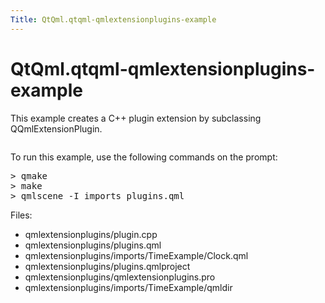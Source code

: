 ```yaml
---
Title: QtQml.qtqml-qmlextensionplugins-example
---
```


# QtQml.qtqml-qmlextensionplugins-example

<span class="subtitle"></span>
<!-- $$$qmlextensionplugins-description -->
<p>This example creates a C++ plugin extension by subclassing QQmlExtensionPlugin.<p class="centerAlign"><img src="https://developer.ubuntu.com/static/devportal_uploaded/b349af4c-49b8-4c75-a4b6-aaf71d2dfc53-../qtqml-qmlextensionplugins-example/images/qml-plugins-example.png" alt="" /></p><p>To run this example, use the following commands on the prompt:</p>
<pre class="cpp"><span class="operator">&gt;</span> qmake
<span class="operator">&gt;</span> make
<span class="operator">&gt;</span> qmlscene <span class="operator">-</span>I imports plugins<span class="operator">.</span>qml</pre>
<p>Files:</p>
<ul>
<li>qmlextensionplugins/plugin.cpp</li>
<li>qmlextensionplugins/plugins.qml</li>
<li>qmlextensionplugins/imports/TimeExample/Clock.qml</li>
<li>qmlextensionplugins/plugins.qmlproject</li>
<li>qmlextensionplugins/qmlextensionplugins.pro</li>
<li>qmlextensionplugins/imports/TimeExample/qmldir</li>
</ul>
<!-- @@@qmlextensionplugins -->
